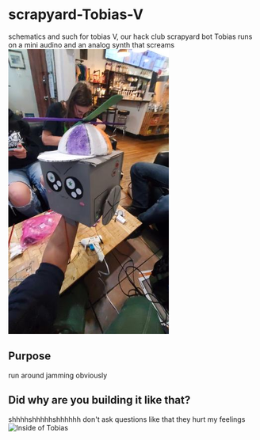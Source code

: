 # scrapyard-Tobias-V
schematics and such for tobias V, our hack club scrapyard bot
Tobias runs on a mini audino and an analog synth that screams
![Face of Tobias](https://github.com/amelia-s3/scrapyard-Tobias-V/blob/main/tobias.jpg)

## Purpose
run around jamming obviously
## Did why are you building it like that?
shhhhshhhhhshhhhhh don't ask questions like that they hurt my feelings
![Inside of Tobias](https://github.com/user-attachments/assets/919647fc-64d7-41aa-8b85-f610e8b9447d)
